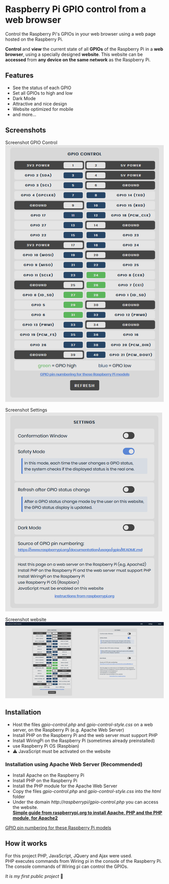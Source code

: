 # Raspberry Pi GPIO control from a web browser
Control the Raspberry Pi's GPIOs in your web browser using a web page hosted on the Raspberry Pi.  

**Control** and **view** the current state of all **GPIOs** of the Raspberry Pi in a **web browser**, using a specially designed **website**.
This website can be **accessed** from **any device on the same network** as the Raspberry Pi. 

## Features
* See the status of each GPIO
* Set all GPIOs to high and low
* Dark Mode
* Attractive and nice design
* Website optimized for mobile
* and more...  
## Screenshots
Screenshot  GPIO Control  
![screenshot](/docs/screenshot_gpio_control.PNG)   

Screenshot  Settings   
![screenshot](/docs/screenshot_settings.PNG)  

Screenshot  website   
![screenshot](/docs/screenshot_site.PNG)



## Installation
* Host the files *gpio-control.php* and *gpio-control-style.css*
 on a web server, on the Raspberry Pi (e.g. Apache Web Server)
* Install PHP on the Raspberry Pi and the web server must support PHP
* Install WiringPi on the Raspberry Pi (sometimes already preinstalled)
* use Raspberry Pi OS (Raspbian)
* :warning: JavaScript must be activated on the website  

### Installation using Apache Web Server (Recommended)

* Install Apache on the Raspberry Pi
* Install PHP on the Raspberry Pi
* Install the PHP module for the Apache Web Server
* Copy the files *gpio-control.php* and *gpio-control-style.css* into the *html* folder
* Under the domain *http://raspberrypi/gpio-control.php* you can access the website.  
**[Simple guide from raspberrypi.org to install Apache, PHP and the PHP module, for Apache2](https://www.raspberrypi.org/documentation/remote-access/web-server/apache.md)** 

[GPIO pin numbering for these Raspberry Pi models](https://www.raspberrypi.org/documentation/usage/gpio/README.md)

## How it works
For this project PHP, JavaScript, JQuery and Ajax were used.  
PHP executes commands from Wiring pi in the console of the Raspberry Pi.  
The console commands of Wiring pi can control the GPIOs.  


*It is my first public project* :wave:
